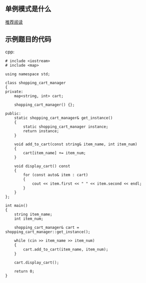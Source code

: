 ## 单例模式是什么
[推荐阅读](https://github.com/youngyangyang04/kama-DesignPattern/blob/main/DesignPattern/1-%E5%8D%95%E4%BE%8B%E6%A8%A1%E5%BC%8F.md)

## 示例题目的代码
cpp:

    # include <iostream>
    # include <map>

    using namespace std;

    class shopping_cart_manager
    {
    private:
        map<string, int> cart;

        shopping_cart_manager() {};

    public:
        static shopping_cart_manager& get_instance()
        {
            static shopping_cart_manager instance;
            return instance;
        }

        void add_to_cart(const string& item_name, int item_num)
        {
            cart[item_name] += item_num;
        }

        void display_cart() const
        {
            for (const auto& item : cart)
            {
                cout << item.first << " " << item.second << endl;
            }
        }
    };

    int main()
    {
        string item_name;
        int item_num;

        shopping_cart_manager& cart = shopping_cart_manager::get_instance();
        
        while (cin >> item_name >> item_num)
        {
            cart.add_to_cart(item_name, item_num);
        }

        cart.display_cart();

        return 0;
    }